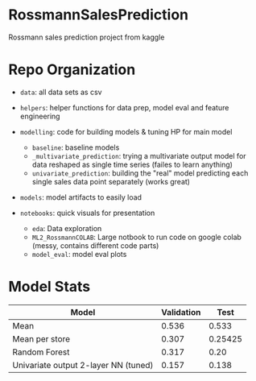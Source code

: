 # RossmannSalesPrediction
Rossmann sales prediction project from kaggle


# Repo Organization
- `data`: all data sets as csv
- `helpers`: helper functions for data prep, model eval and feature engineering
- `modelling`: code for building models & tuning HP for main model
    - `baseline`: baseline models
    - `_multivariate_prediction`: trying a multivariate output model for data reshaped as single time series (failes to learn anything)
    - `univariate_prediction`: building the "real" model predicting each single sales data point separately (works great)

- `models`: model artifacts to easily load
- `notebooks`: quick visuals for presentation
    - `eda`: Data exploration
    - `ML2_RossmannCOLAB`: Large notbook to run code on google colab (messy, contains different code parts)
    - `model_eval`: model eval plots


# Model Stats
|Model | Validation | Test |
| ----- | ----------| -----|
|Mean | 0.536 | 0.533 |
|Mean per store| 0.307 | 0.25425 |
|Random Forest| 0.317 | 0.20 |
|Univariate output 2-layer NN (tuned)| 0.157 | 0.138 |